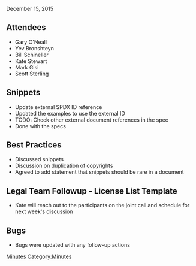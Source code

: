 December 15, 2015

## Attendees

  - Gary O'Neall
  - Yev Bronshteyn
  - Bill Schineller
  - Kate Stewart
  - Mark Gisi
  - Scott Sterling

## Snippets

  - Update external SPDX ID reference
  - Updated the examples to use the external ID
  - TODO: Check other external document references in the spec
  - Done with the specs

## Best Practices

  - Discussed snippets
  - Discussion on duplication of copyrights
  - Agreed to add statement that snippets should be rare in a document

## Legal Team Followup - License List Template

  - Kate will reach out to the participants on the joint call and
    schedule for next week's discussion

## Bugs

  - Bugs were updated with any follow-up actions

[Minutes](Category:Technical "wikilink")
[Category:Minutes](Category:Minutes "wikilink")
